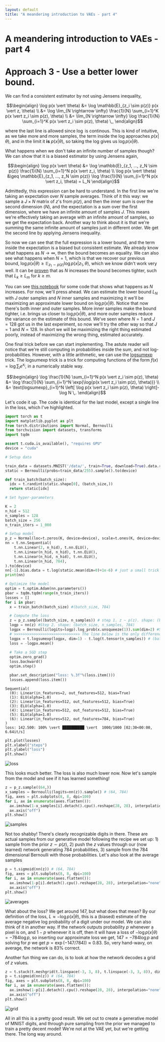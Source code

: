 ```yaml
---
layout: default
title: "A meandering introduction to VAEs - part 4"
---
```

# A meandering introduction to VAEs - part 4

# Approach 3 - Use a better lower bound.

We can find a consistent estimator by not using Jensens inequality,

$$\begin{align}
\log p(x \vert \theta) &= \log \mathbb{E}_{z_i \sim p(z)} p(x \vert z, \theta) \\
&= \log \lim_{N \rightarrow \infty} \frac{1}{N} \sum_{i=1}^K p(x \vert z_i \sim p(z), \theta) \\
&= \lim_{N \rightarrow \infty} \log \frac{1}{N} \sum_{i=1}^K p(x \vert z_i \sim p(z), \theta) \,,
\end{align}$$

where the last line is allowed since $\log$ is continous. This is kind of intuitive, as we take more and more samples, the term inside the log approaches $p(x \vert \theta)$, and in the limit it **is** $p(x \vert \theta)$, so taking the log gives us $\log p(x \vert \theta)$.

What happens when we don't take an infinite number of samples though? We can show that it is a biased estimator by using Jensens again,

$$\begin{align}
\log p(x \vert \theta) &= \log \mathbb{E}_{z_1, ..., z_N \sim p(z)} \frac{1}{N} \sum_{i=1}^N p(x \vert z_i, \theta) \\
\log p(x \vert \theta) &\geq \mathbb{E}_{z_1, ..., z_N \sim p(z)} \log \frac{1}{N} \sum_{i=1}^N p(x \vert z_i, \theta) = L_N
\end{align}$$

Admittedly, this expression can be hard to understand. In the first line we're taking an expectation over $N$ sample averages. Think of it this way: we sample a $J \times N$ matrix of $z$'s from $p(z)$, and then the inner sum is over the second dimension ($N$), and the expectation is a sum over the first dimension, where we have an infinite amount of samples $J$. This means we're effectively taking an average with an infinite amount of samples, so we get the expectation back. Another way to think about it is that we're summing the same infinite amount of samples just in different order. We get the second line by applying Jensens inequality.

So now we can see that the full expression is a lower bound, and the term inside the expectation is a biased but consistent estimate. We already know what happens as $N \rightarrow \infty$, then the bound becomes an equality. We can also see what happens when $N=1$, which is that we recover our previous bound, $\log p(x \vert \theta) \geq \mathbb{E}_{z_1 \sim p(z)} \log p(x \vert z_1, \theta)$, 
which we know didn't work very well. It can be [proven](https://arxiv.org/pdf/1509.00519.pdf) that as $N$ increases the bound becomes tighter, such that $L_k \geq L_m$ for $k \geq m$.

You can see [this notebook](https://colab.research.google.com/drive/1M_bCX7mtaUQd5m_35m6aWNaS-oVvAIsU?usp=sharing) for some code that shows what happens as $N$ increases. For now, we'll press ahead. We can estimate the lower bound $L_N$ with $J$ outer samples and $N$ inner samples and maximizing it we'll be maximizing an approximate lower bound on $\log p(x \vert \theta)$. Notice that now there's both inner and outer samples. More inner samples make the bound tighter, i.e. brings us closer to $\log p(x \vert \theta)$, and more outer samples reduce the variance on the estimate of this bound. We've seen where $N=1$ and $J=128$ got us in the last experiment, so now we'll try the other way so that $J=1$ and $N=128$. In short we will be maximizing the right thing estimated poorly, instead of maximizing the wrong thing, estimated accurately.

One final trick before we can start implementing. The astute reader will notice that we're still computing in probabilities inside the sum, and not log-probabilities. However, with a little arithmetic, we can use the [logsumexp](https://en.wikipedia.org/wiki/LogSumExp) trick. The logsumexp trick is a trick for computing functions of the form $f(x) = \log \sum_i e^{x_i}$, in a numerically stable way.

$$\begin{align}
\log \frac{1}{N} \sum_{i=1}^N p(x \vert z_i \sim p(z), \theta) &= \log \frac{1}{N} \sum_{i=1}^N \exp{\log{p(x \vert z_i \sim p(z), \theta)}} \\
&= \text{logsumexp}_{i=1}^N \left[ \log p(x \vert z_i \sim p(z), \theta) \right]- \log N \,.
\end{align}$$

Let's code it up. The code is identical for the last model, except a single line in the loss, which I've highlighted.

```python
import torch as t
import matplotlib.pyplot as plt
from torch.distributions import Normal, Bernoulli
from torchvision import datasets, transforms
import tqdm

assert t.cuda.is_available(), "requires GPU"
device = "cuda"

# Setup data

train_data = datasets.MNIST('/data/', train=True, download=True).data.reshape(-1, 28*28) # (60000, 784)
static = Bernoulli(probs=train_data/255).sample().to(device)

def train_batch(batch_size):
  idx = t.randint(static.shape[0], (batch_size,))
  return static[idx]

# Set hyper-parameters

K = 2
n_hid = 512
n_samples = 128
batch_size = 256
n_train_iters = 1_000

# Setup model
p_z = Normal(loc=t.zeros(K, device=device), scale=t.ones(K, device=device))
nn = t.nn.Sequential(
    t.nn.Linear(2, n_hid), t.nn.ELU(),
    t.nn.Linear(n_hid, n_hid), t.nn.ELU(),
    t.nn.Linear(n_hid, n_hid), t.nn.ELU(),
    t.nn.Linear(n_hid, 784),
).to(device)
nn[-1].bias.data = t.log(static.mean(dim=0)+1e-6) # just a small trick to speed up convergence
print(nn)

# Optimize the model
optim = t.optim.Adam(nn.parameters())
pbar = tqdm.tqdm(range(n_train_iters))
losses = []
for i in pbar:
  x = train_batch(batch_size) #(batch_size, 784)

  # Compute the loss
  z = p_z.sample((batch_size, n_samples)) # step 1. z ~ p(z). shape: (batch_size, n_samples, 2)
  logp = nn(z) #Step 2. shape: (batch_size, n_samples, 784)
  logpx = Bernoulli(logits=logp).log_prob(x.unsqueeze(1)).sum(dim=2) #Step 3. x ~ p(x  \vert  z, 𝜃). shape: (batch_size, n_samples) 
  # >>>>>>>>>>>>>>>>>>>>>>>>>>>>>> The line below is the only difference from the previous model! <<<<<<<<<<<<<<<<<<<<<<<<<<<<<<
  logpx = t.logsumexp(logpx, dim=1) - t.log(t.tensor(n_samples)) # (batch_size, ) 
  loss = -logpx.mean()
  
  # Take a SGD step
  optim.zero_grad()
  loss.backward()
  optim.step()

  pbar.set_description("loss: %.3f"%(loss.item()))
  losses.append(loss.item())
```

```
Sequential(
  (0): Linear(in_features=2, out_features=512, bias=True)
  (1): ELU(alpha=1.0)
  (2): Linear(in_features=512, out_features=512, bias=True)
  (3): ELU(alpha=1.0)
  (4): Linear(in_features=512, out_features=512, bias=True)
  (5): ELU(alpha=1.0)
  (6): Linear(in_features=512, out_features=784, bias=True)
)
loss: 142.500: 100% \vert ██████████ \vert  1000/1000 [02:30<00:00,  6.64it/s]
```

```python
plt.plot(losses)
plt.xlabel("steps")
plt.ylabel("loss")
plt.show()
```

![loss](/assets/prior-iwae-loss.png)

This looks much better. The loss is also much lower now. Now let's sample from the model and see if it has learned something!

```python
z = p_z.sample((64,))
x_samples = Bernoulli(logits=nn(z)).sample() # (64, 784)
fig, axes = plt.subplots(8, 8, dpi=100)
for i, ax in enumerate(axes.flatten()):
  ax.imshow(1-x_samples[i].detach().cpu().reshape(28, 28), interpolation="none", cmap="gray")
  ax.axis("off")
plt.show()
```

![samples](/assets/prior-iwae-samples.png)

Not too shabby! There's clearly recognizable digits in there. These are actual samples from our generative model following the recipe we set up: 1) sample from the prior $z \sim p(z)$, 2) push the $z$ values through our (now learned) network generating $784$ probabilities, 3) sample from the $784$ dimensional Bernoulli with those probabilities. Let's also look at the average samples

```python
p = t.sigmoid(nn(z)) # (64, 784)
fig, axes = plt.subplots(8, 8, dpi=100)
for i, ax in enumerate(axes.flatten()):
  ax.imshow(1-p[i].detach().cpu().reshape(28, 28), interpolation="none", cmap="gray")
  ax.axis("off")
plt.show()
```

![averages](/assets/prior-iwae-averages.png)

What about the loss? We get around 147, but what does that mean? By our definition of the loss, $L \approx -\log p(x \vert \theta)$, this is a (biased) estimate of the average negative log probability of a digit under our model. We can also think of it in another way. If the network outputs probability $p$ whenever a pixel is on, and $1-p$ whenever it is off, then it will have a loss of $-\log p(x \vert \theta) = -784\log p$, so inserting our approximate loss we get, $147 = -784\log p$ and solving for $p$ we get $p = \exp(-147/784)) \approx 0.83$. So, very hand-wavy, on average, the network is $83\%$ correct.

Another fun thing we can do, is to look at how the network decodes a grid of $z$ values.

```python
z = t.stack(t.meshgrid(t.linspace(-3, 3, 8), t.linspace(-3, 3, 8)), dim=2).reshape(-1, 2).to(device) #(64, 2)
p = t.sigmoid(nn(z)) # (64, 784)
fig, axes = plt.subplots(8, 8, dpi=100)
for i, ax in enumerate(axes.flatten()):
  ax.imshow(1-p[i].detach().cpu().reshape(28, 28), interpolation="none", cmap="gray")
  ax.axis("off")
plt.show()
```

![grid](/assets/prior-iwae-grid.png)

All in all this is a pretty good result. We set out to create a generative model of MNIST digits, and through pure sampling from the prior we managed to train a pretty decent model! 
We're not at the VAE yet, but we're getting there. The long way around.   